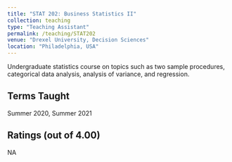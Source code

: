 ```yaml
---
title: "STAT 202: Business Statistics II"
collection: teaching
type: "Teaching Assistant"
permalink: /teaching/STAT202
venue: "Drexel University, Decision Sciences"
location: "Philadelphia, USA"
---
```


Undergraduate statistics course on topics such as two sample procedures, categorical data analysis, analysis of variance, and regression.

## Terms Taught
Summer 2020, Summer 2021

## Ratings (out of 4.00)
NA
